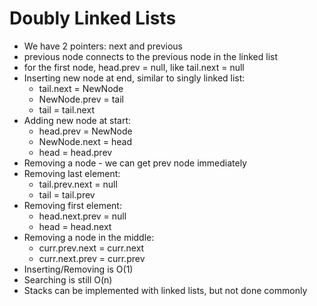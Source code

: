 # Doubly Linked Lists

- We have 2 pointers: next and previous
- previous node connects to the previous node in the linked list
- for the first node, head.prev = null, like tail.next = null
- Inserting new node at end, similar to singly linked list:
  - tail.next = NewNode
  - NewNode.prev = tail
  - tail = tail.next
- Adding new node at start:
  - head.prev = NewNode
  - NewNode.next = head
  - head = head.prev
- Removing a node - we can get prev node immediately
- Removing last element:
  - tail.prev.next = null
  - tail = tail.prev
- Removing first element:
  - head.next.prev = null
  - head = head.next
- Removing a node in the middle:
  - curr.prev.next = curr.next
  - curr.next.prev = curr.prev
- Inserting/Removing is O(1)
- Searching is still O(n)
- Stacks can be implemented with linked lists, but not done commonly